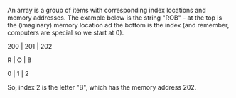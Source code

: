 An array is a group of items with corresponding index locations and 
memory addresses. The example below is the string "ROB" - at the top is 
the (imaginary) memory location ad the bottom is the index (and 
remember, computers are special so we start at 0).

200 | 201 | 202

R   | O   | B

0   | 1   | 2

So, index 2 is the letter "B", which has the memory address 202.
